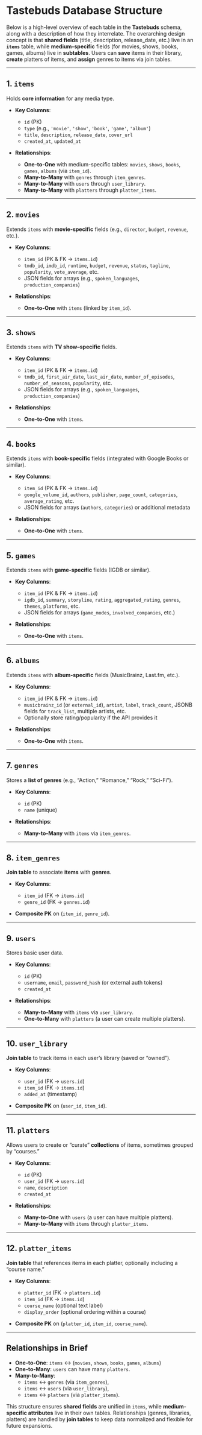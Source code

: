 # Tastebuds Database Structure

Below is a high-level overview of each table in the **Tastebuds** schema, along with a description of how they interrelate. The overarching design concept is that **shared fields** (title, description, release_date, etc.) live in an **`items`** table, while **medium-specific** fields (for movies, shows, books, games, albums) live in **subtables**. Users can **save** items in their library, **create** platters of items, and **assign** genres to items via join tables.

---

## 1. `items`
Holds **core information** for any media type.

- **Key Columns**:  
  - `id` (PK)  
  - `type` (e.g., `'movie'`, `'show'`, `'book'`, `'game'`, `'album'`)  
  - `title`, `description`, `release_date`, `cover_url`  
  - `created_at`, `updated_at`

- **Relationships**:  
  - **One-to-One** with medium-specific tables: `movies`, `shows`, `books`, `games`, `albums` (via `item_id`).  
  - **Many-to-Many** with `genres` through `item_genres`.  
  - **Many-to-Many** with `users` through `user_library`.  
  - **Many-to-Many** with `platters` through `platter_items`.

---

## 2. `movies`
Extends `items` with **movie-specific** fields (e.g., `director`, `budget`, `revenue`, etc.).

- **Key Columns**:  
  - `item_id` (PK & FK → `items.id`)  
  - `tmdb_id`, `imdb_id`, `runtime`, `budget`, `revenue`, `status`, `tagline`, `popularity`, `vote_average`, etc.  
  - JSON fields for arrays (e.g., `spoken_languages`, `production_companies`)

- **Relationships**:  
  - **One-to-One** with `items` (linked by `item_id`).

---

## 3. `shows`
Extends `items` with **TV show–specific** fields.

- **Key Columns**:  
  - `item_id` (PK & FK → `items.id`)  
  - `tmdb_id`, `first_air_date`, `last_air_date`, `number_of_episodes`, `number_of_seasons`, `popularity`, etc.  
  - JSON fields for arrays (e.g., `spoken_languages`, `production_companies`)

- **Relationships**:  
  - **One-to-One** with `items`.

---

## 4. `books`
Extends `items` with **book-specific** fields (integrated with Google Books or similar).

- **Key Columns**:  
  - `item_id` (PK & FK → `items.id`)  
  - `google_volume_id`, `authors`, `publisher`, `page_count`, `categories`, `average_rating`, etc.  
  - JSON fields for arrays (`authors`, `categories`) or additional metadata

- **Relationships**:  
  - **One-to-One** with `items`.

---

## 5. `games`
Extends `items` with **game-specific** fields (IGDB or similar).

- **Key Columns**:  
  - `item_id` (PK & FK → `items.id`)  
  - `igdb_id`, `summary`, `storyline`, `rating`, `aggregated_rating`, `genres`, `themes`, `platforms`, etc.  
  - JSON fields for arrays (`game_modes`, `involved_companies`, etc.)

- **Relationships**:  
  - **One-to-One** with `items`.

---

## 6. `albums`
Extends `items` with **album-specific** fields (MusicBrainz, Last.fm, etc.).

- **Key Columns**:  
  - `item_id` (PK & FK → `items.id`)  
  - `musicbrainz_id` (or `external_id`), `artist`, `label`, `track_count`, JSONB fields for `track_list`, multiple artists, etc.  
  - Optionally store rating/popularity if the API provides it

- **Relationships**:  
  - **One-to-One** with `items`.

---

## 7. `genres`
Stores a **list of genres** (e.g., “Action,” “Romance,” “Rock,” “Sci-Fi”).

- **Key Columns**:  
  - `id` (PK)  
  - `name` (unique)

- **Relationships**:  
  - **Many-to-Many** with `items` via `item_genres`.

---

## 8. `item_genres`
**Join table** to associate **items** with **genres**.

- **Key Columns**:  
  - `item_id` (FK → `items.id`)  
  - `genre_id` (FK → `genres.id`)

- **Composite PK** on (`item_id`, `genre_id`).

---

## 9. `users`
Stores basic user data.

- **Key Columns**:  
  - `id` (PK)  
  - `username`, `email`, `password_hash` (or external auth tokens)  
  - `created_at`

- **Relationships**:  
  - **Many-to-Many** with `items` via `user_library`.  
  - **One-to-Many** with `platters` (a user can create multiple platters).

---

## 10. `user_library`
**Join table** to track items in each user’s library (saved or “owned”).

- **Key Columns**:  
  - `user_id` (FK → `users.id`)  
  - `item_id` (FK → `items.id`)  
  - `added_at` (timestamp)

- **Composite PK** on (`user_id`, `item_id`).

---

## 11. `platters`
Allows users to create or “curate” **collections** of items, sometimes grouped by “courses.”

- **Key Columns**:  
  - `id` (PK)  
  - `user_id` (FK → `users.id`)  
  - `name`, `description`  
  - `created_at`

- **Relationships**:  
  - **Many-to-One** with `users` (a user can have multiple platters).  
  - **Many-to-Many** with `items` through `platter_items`.

---

## 12. `platter_items`
**Join table** that references items in each platter, optionally including a “course name.”

- **Key Columns**:  
  - `platter_id` (FK → `platters.id`)  
  - `item_id` (FK → `items.id`)  
  - `course_name` (optional text label)  
  - `display_order` (optional ordering within a course)

- **Composite PK** on (`platter_id`, `item_id`, `course_name`).

---

## Relationships in Brief

- **One-to-One**: `items` ↔ (`movies`, `shows`, `books`, `games`, `albums`)  
- **One-to-Many**: `users` can have many `platters`.  
- **Many-to-Many**:  
  - `items` ↔ `genres` (via `item_genres`),  
  - `items` ↔ `users` (via `user_library`),  
  - `items` ↔ `platters` (via `platter_items`).

This structure ensures **shared fields** are unified in `items`, while **medium-specific attributes** live in their own tables. Relationships (genres, libraries, platters) are handled by **join tables** to keep data normalized and flexible for future expansions.
